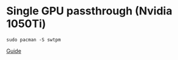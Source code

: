 # Single GPU passthrough (Nvidia 1050Ti)

`sudo pacman -S swtpm`

[Guide](https://gitlab.com/risingprismtv/single-gpu-passthrough/-/wikis/home)
